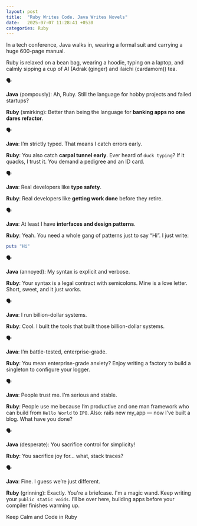 ```yaml
---
layout: post
title:  "Ruby Writes Code. Java Writes Novels"
date:   2025-07-07 11:28:41 +0530
categories: Ruby
---
```

In a tech conference, Java walks in, wearing a formal suit and carrying a huge 600-page manual.

Ruby is relaxed on a bean bag, wearing a hoodie, typing on a laptop, and calmly sipping a cup of AI (Adrak (ginger) and ilaichi (cardamom)) tea.

🗣️

**Java** (pompously):
Ah, Ruby. Still the language for hobby projects and failed startups?

**Ruby** (smirking):
Better than being the language for **banking apps no one dares refactor**.

🗣️

**Java**:
I’m strictly typed. That means I catch errors early.

**Ruby**:
You also catch **carpal tunnel early**. Ever heard of `duck typing`?
If it quacks, I trust it. You demand a pedigree and an ID card.

🗣️

**Java**:
Real developers like **type safety**.

**Ruby**:
Real developers like **getting work done** before they retire.

🗣️

**Java**:
At least I have **interfaces and design patterns**.

**Ruby**:
Yeah. You need a whole gang of patterns just to say “Hi”.
I just write:

```ruby
puts "Hi"
```
🗣️

**Java** (annoyed):
My syntax is explicit and verbose.

**Ruby**:
Your syntax is a legal contract with semicolons.
Mine is a love letter. Short, sweet, and it just works.

🗣️

**Java**:
I run billion-dollar systems.

**Ruby**:
Cool. I built the tools that built those billion-dollar systems.

🗣️

**Java**:
I’m battle-tested, enterprise-grade.

**Ruby**:
You mean enterprise-grade anxiety?
Enjoy writing a factory to build a singleton to configure your logger.

🗣️

**Java**:
People trust me. I’m serious and stable.

**Ruby**:
People use me because I’m productive and one man framework who can build from `Hello World` to `IPO`.
Also: rails new my_app — now I’ve built a blog. What have you done?

🗣️

**Java** (desperate):
You sacrifice control for simplicity!

**Ruby**:
You sacrifice joy for... what, stack traces?

🗣️

**Java**:
Fine. I guess we’re just different.

**Ruby** (grinning):
Exactly. You're a briefcase.
I'm a magic wand.
Keep writing your `public static voids`.
I’ll be over here, building apps before your compiler finishes warming up.

<span class="yello">Keep Calm and Code in Ruby</span>
